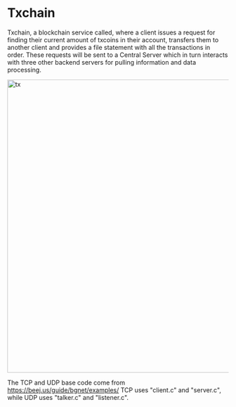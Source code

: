 # Txchain
Txchain, a blockchain service called, where a client issues a request for finding their current amount of txcoins in their account, transfers them to another client and provides a file statement with all the transactions in order. These requests will be sent to a Central Server which in turn interacts with three other backend servers for pulling information and data processing.

<img width="667" alt="tx" src="https://user-images.githubusercontent.com/43432246/191685167-9df82c46-7228-43a2-81bb-81e96413508e.png">


The TCP and UDP base code come from https://beej.us/guide/bgnet/examples/
TCP uses "client.c" and "server.c", while UDP uses "talker.c" and "listener.c".
